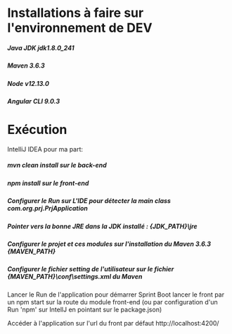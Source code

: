 # Installations à faire sur l'environnement de DEV

##### Java JDK jdk1.8.0_241
##### Maven 3.6.3
##### Node v12.13.0
##### Angular CLI 9.0.3


# Exécution  

IntelliJ IDEA pour ma part:

##### mvn clean install sur le back-end
##### npm install sur le front-end
##### Configurer le Run sur L'IDE pour détecter la main class com.org.prj.PrjApplication
##### Pointer vers la bonne JRE dans la JDK installé : {JDK_PATH}\jre
##### Configurer le projet et ces modules sur l'installation du Maven 3.6.3 {MAVEN_PATH}
##### Configurer le fichier setting de l'utilisateur sur le fichier {MAVEN_PATH}\conf\settings.xml du Maven

Lancer le Run de l'application pour démarrer Sprint Boot
lancer le front par un npm start sur la route du module front-end (ou par configuration d'un Run 'npm' sur IntellJ en pointant sur le package.json)

Accéder à l'application sur l'url du front par défaut http://localhost:4200/